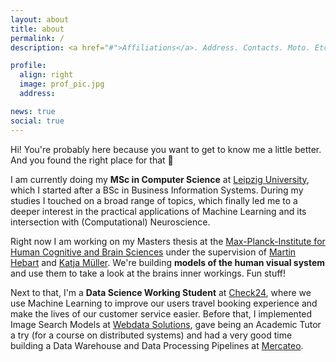 ```yaml
---
layout: about
title: about
permalink: /
description: <a href="#">Affiliations</a>. Address. Contacts. Moto. Etc.

profile:
  align: right
  image: prof_pic.jpg
  address: 

news: true
social: true
---
```


 Hi! You're probably here because you want to get to know me a little better. And you found the right place for that :wave:

 I am currently doing my **MSc in Computer Science** at [Leipzig University](https://www.uni-leipzig.de), which I started after a BSc in Business Information Systems. During my studies I touched on a broad range of topics, which finally led me to a deeper interest in the practical applications of Machine Learning and its intersection with (Computational) Neuroscience. 

 Right now I am working on my Masters thesis at the [Max-Planck-Institute for Human Cognitive and Brain Sciences](https://www.cbs.mpg.de/independent-research-groups/vision-and-computational-cognition) under the supervision of [Martin Hebart](http://martin-hebart.de/) and [Katja Müller](http://seeliger.space/). We're building **models of the human visual system** and use them to take a look at the brains inner workings. Fun stuff!

 Next to that, I'm a **Data Science Working Student** at [Check24](https://urlaub.check24.de/), where we use Machine Learning to improve our users travel booking experience and make the lives of our customer service easier. Before that, I implemented Image Search Models at [Webdata Solutions](https://www.webdata-solutions.com/), gave being an Academic Tutor a try (for a course on distributed systems) and had a very good time building a Data Warehouse and Data Processing Pipelines at [Mercateo](http://www.mercateo.com/).



